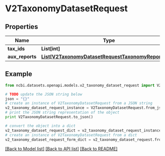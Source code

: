 # V2TaxonomyDatasetRequest


## Properties

Name | Type | Description | Notes
------------ | ------------- | ------------- | -------------
**tax_ids** | **List[int]** |  | [optional] 
**aux_reports** | [**List[V2TaxonomyDatasetRequestTaxonomyReportType]**](V2TaxonomyDatasetRequestTaxonomyReportType.md) |  | [optional] 

## Example

```python
from ncbi.datasets.openapi.models.v2_taxonomy_dataset_request import V2TaxonomyDatasetRequest

# TODO update the JSON string below
json = "{}"
# create an instance of V2TaxonomyDatasetRequest from a JSON string
v2_taxonomy_dataset_request_instance = V2TaxonomyDatasetRequest.from_json(json)
# print the JSON string representation of the object
print V2TaxonomyDatasetRequest.to_json()

# convert the object into a dict
v2_taxonomy_dataset_request_dict = v2_taxonomy_dataset_request_instance.to_dict()
# create an instance of V2TaxonomyDatasetRequest from a dict
v2_taxonomy_dataset_request_form_dict = v2_taxonomy_dataset_request.from_dict(v2_taxonomy_dataset_request_dict)
```
[[Back to Model list]](../README.md#documentation-for-models) [[Back to API list]](../README.md#documentation-for-api-endpoints) [[Back to README]](../README.md)


